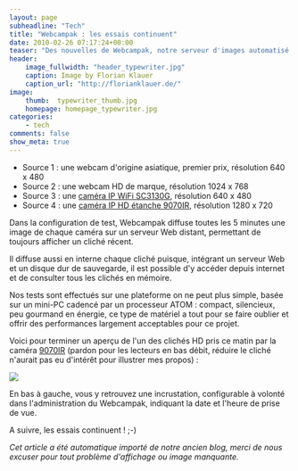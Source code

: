 ```yaml
---
layout: page
subheadline: "Tech"
title: "Webcampak : les essais continuent"
date: 2010-02-26 07:17:24+00:00
teaser: "Des nouvelles de Webcampak, notre serveur d'images automatisé. A  l'heure actuelle, une Beta-version fonctionne, reliée à 4 sources  d'images "
header:
    image_fullwidth: "header_typewriter.jpg"
    caption: Image by Florian Klauer
    caption_url: "http://florianklauer.de/"
image:
    thumb:  typewriter_thumb.jpg
    homepage: homepage_typewriter.jpg
categories:
    - tech
comments: false
show_meta: true
---
```


  * Source 1 : une webcam d'origine asiatique, premier prix, résolution  640 x 480
  * Source 2 : une webcam HD de marque, résolution 1024 x 768
  * Source 3 : une [caméra  IP WiFi SC3130G](http://boutique.infracom-france.com/camera-wifi-sc3130g-audio-bidirectionnelle-p-816.html), résolution 640 x 480
  * Source 4 : une [caméra  IP HD étanche 9070IR](http://boutique.infracom-france.com/camera-etanche-9070irpoe-p-832.html), résolution 1280 x 720

Dans la configuration de test, Webcampak diffuse toutes les 5 minutes  une image de chaque caméra sur un serveur Web distant, permettant de  toujours afficher un cliché récent.

Il diffuse aussi en interne chaque cliché puisque, intégrant un  serveur Web et un disque dur de sauvegarde, il est possible d'y accéder  depuis internet et de consulter tous les clichés en mémoire.

Nos tests sont effectués sur une plateforme on ne peut plus simple,  basée sur un mini-PC cadencé par un processeur ATOM : compact,  silencieux, peu gourmand en énergie, ce type de matériel a tout pour se  faire oublier et offrir des performances largement acceptables pour ce  projet.

Voici pour terminer un aperçu de l'un des clichés HD pris ce matin  par la caméra [9070IR](http://boutique.infracom-france.com/camera-etanche-9070irpoe-p-832.html) (pardon pour les lecteurs en bas débit, réduire le cliché n'aurait pas  eu d'intérêt pour illustrer mes propos) :

[![](http://infracom-france.com/blog2/wp-content/uploads/2010/02/webcam.jpg)](http://infracom-france.com/blog2/wp-content/uploads/2010/02/webcam.jpg)

En bas à gauche, vous y retrouvez une incrustation, configurable à  volonté dans l'administration du Webcampak, indiquant la date et l'heure  de prise de vue.

A suivre, les essais continuent ! ;-)

_Cet article a été automatique importé de notre ancien blog, merci de nous excuser pour tout problème d'affichage ou image manquante._
